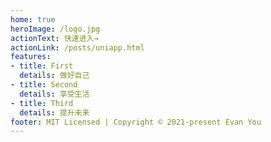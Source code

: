 ```yaml
---
home: true
heroImage: /logo.jpg
actionText: 快速进入→
actionLink: /posts/uniapp.html
features:
- title: First
  details: 做好自己
- title: Second
  details: 享受生活
- title: Third
  details: 提升未来
footer: MIT Licensed | Copyright © 2021-present Evan You
---
```

